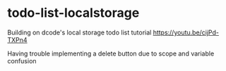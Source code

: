 # todo-list-localstorage
Building on dcode's local storage todo list tutorial
https://youtu.be/cijPd-TXPn4

Having trouble implementing a delete button due to scope and variable confusion
